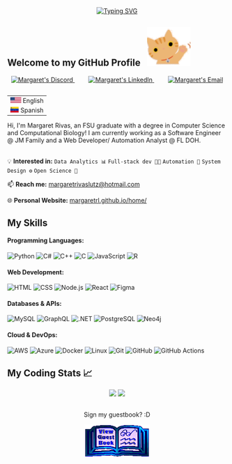 <div align="center">
<a href="https://git.io/typing-svg"><img src="https://readme-typing-svg.demolab.com?font=Press+Start+2P&size=28&duration=3250&pause=1000&color=3AE4F7&center=true&multiline=true&width=699&height=68&lines=Hey+there%2C+I'm+Margaret!" alt="Typing SVG" /></a>
  <!--https://readme-typing-svg.demolab.com/demo/?font=Press+Start+2P&size=28&duration=3250&color=3AE4F7&center=true&multiline=true&width=699&height=68&lines=Hey+there%2C+I%27m+Margaret!-->
<!--<img src="https://github.com/margaretrl/margaretrl/blob/main/extras/name.gif" alt="MR Typer" />
  -->
</div>

## Welcome to my GitHub Profile &nbsp;&nbsp;<img src="https://github.com/margaretrl/margaretrl/blob/main/extras/wave-hi.gif" alt=" hi" />

<p align="center">
<a href="https://discordapp.com/users/748181405305012265">
  <img alt="Margaret's Discord" width="35px" src="https://cdn.simpleicons.org/discord"/>
</a>&nbsp;&nbsp;&nbsp;&nbsp;&nbsp;&nbsp;&nbsp;
<a href="https://www.linkedin.com/in/margaretrl/">
  <img alt="Margaret's LinkedIn" width="35px" src="https://skillicons.dev/icons?i=linkedin"/>
</a>&nbsp;&nbsp;&nbsp;&nbsp;&nbsp;&nbsp;&nbsp;
<a href="mailto:margaretrivaslutz@hotmail.com">
  <img alt="Margaret's Email" width="35px" src="https://img.icons8.com/color/32/000000/gmail.png"/>
</a>
</p>
  

<table align="right">
 <tr><td><img src="extras/usa.png" height="13"> English</a></td></tr>
 <tr><td><img src="extras/venezuela.png" height="13"> Spanish</a></td></tr>
</table>

<div align="left" width="200">Hi, I'm Margaret Rivas, an FSU graduate with a degree in Computer Science and Computational Biology! I am currently working as a Software 
Engineer @ JM Family and a Web Developer/ Automation Analyst @ FL DOH. </div><br>

💡 **Interested in:**  `Data Analytics 📊` `Full-stack dev 👨‍💻` `Automation 🚀` `System Design ⚙️` `Open Science 🧬` 

📫 **Reach me:** [margaretrivaslutz@hotmail.com](mailto:margaretrivaslutz@hotmail.com)

🌐 **Personal Website:** [margaretrl.github.io/home/](https://margaretrl.github.io/home/)

## My Skills 

####  Programming Languages:
<p>
    <img src="https://skillicons.dev/icons?i=python" title="Python" />
    <img src="https://skillicons.dev/icons?i=cs" title="C#" />
    <img src="https://skillicons.dev/icons?i=cpp" title="C++" />
    <img src="https://skillicons.dev/icons?i=c" title="C" />
    <img src="https://skillicons.dev/icons?i=js" title="JavaScript" />
    <img src="https://skillicons.dev/icons?i=r" title="R" />
</p>

#### Web Development:
<p>
    <img src="https://skillicons.dev/icons?i=html" title="HTML" />
    <img src="https://skillicons.dev/icons?i=css" title="CSS" />
    <img src="https://skillicons.dev/icons?i=nodejs" title="Node.js" />
    <img src="https://skillicons.dev/icons?i=react" title="React" />
    <img src="https://skillicons.dev/icons?i=figma" title="Figma" />
</p>

####  Databases & APIs:
<p>
    <img src="https://skillicons.dev/icons?i=mysql" title="MySQL" />
    <img src="https://skillicons.dev/icons?i=graphql" title="GraphQL" />
    <img src="https://skillicons.dev/icons?i=dotnet" title=".NET" />
    <img src="https://skillicons.dev/icons?i=postgres" title="PostgreSQL" />
    <img src="https://www.pngkey.com/png/full/231-2317101_neo-icon-neo4j-logo.png" height="48" alt="Neo4j" title="Neo4j" />
</p>

####  Cloud & DevOps:
<p>
    <img src="https://skillicons.dev/icons?i=aws" title="AWS" />
    <img src="https://skillicons.dev/icons?i=azure" title="Azure" />
    <img src="https://skillicons.dev/icons?i=docker" title="Docker" />
    <img src="https://skillicons.dev/icons?i=linux" title="Linux" />
    <img src="https://skillicons.dev/icons?i=git" title="Git" />
    <img src="https://skillicons.dev/icons?i=github" title="GitHub" />
    <img src="https://skillicons.dev/icons?i=githubactions" title="GitHub Actions" />
</p>

 <!-- 
<p align="center">
  <a href="https://margaretrl.github.io/home/">
    <img width="1440px" src="https://skillicons.dev/icons?i=python,cs,cpp,js,nodejs,react,html,css,r,mysql,graphql,aws,azure,git,github,githubactions,docker,linux&perline=18" />
  </a>
</p>


<!--
![Python](https://img.shields.io/badge/-Python-3776AB?logo=python&logoColor=white)&nbsp;
![C++](https://img.shields.io/badge/-C++-00599C?logo=c%2B%2B&logoColor=white)&nbsp;
![R](https://img.shields.io/badge/-R%20Language-276DC3?logo=r)&nbsp;
![MySQL](https://img.shields.io/badge/MARIADB-4479A1.svg?&style=flat&logo=mariadb&logoColor=white)&nbsp;
![Neo4J](https://img.shields.io/badge/Neo4J-008CC1?logo=neo4j&logoColor=white)&nbsp;
![JS](https://img.shields.io/badge/JavaScript-blue?logo=javascript)&nbsp;
![LINUX](https://img.shields.io/badge/Linux-yellow?logo=linux&logoColor=black)&nbsp;
![HTML5](https://img.shields.io/badge/HTML5-E34F26.svg?&style=flat&logo=html5&logoColor=white)&nbsp;
![CSS3](https://img.shields.io/badge/CSS3-%231572B6.svg?&style=flat&logo=css3&logoColor=white)&nbsp;
![Git](https://img.shields.io/badge/GIT-%23F05033.svg?&style=flat&logo=git&logoColor=white)&nbsp;
![GitHub](https://img.shields.io/badge/GITHUB-%23121011.svg?&style=flat&logo=github&logoColor=white)&nbsp;
![Docker](https://img.shields.io/badge/DOCKER-2496ED.svg?&style=flat&logo=docker&logoColor=white)&nbsp;
![VSCode](https://img.shields.io/badge/VSCODE-007ACC.svg?&style=flat&logo=visual-studio-code)&nbsp;
![SCRUM](https://img.shields.io/badge/SCRUM-6DB33F.svg?&style=flat&logo=ddd&logoColor=white)&nbsp;
![ITERM](https://img.shields.io/badge/-iTerm2-000000?logo=iTerm2&logoColor=white)&nbsp;

<!-- 
Cool resources:
How to make badges: https://javascript.plainenglish.io/how-to-make-custom-language-badges-for-your-profile-using-shields-io-d2aeaf016b6b
Amazing tool to edit gifs: https://ezgif.com/
-->


## My Coding Stats 📈

<div align="center">   
    <img src="https://github-readme-stats.vercel.app/api?username=margaretrl&show_icons=true&count_private=true&hide_border=true&theme=transparent&hide=contribs" />
  <img src="https://github-readme-stats.vercel.app/api/top-langs/?username=margaretrl&hide_border=true&theme=transparent&langs_count=8" href="https://github.com/anuraghazra/github-readme-stats" height="195">
</div>
<!-- 
<div align="center">
    <imr src="https://github-readme-stats.vercel.app/api/top-langs/?username=margaretrl&size_weight=0.5&count_weight=0.5"
</div>
___
-->

## 
<div align="center">
<p>Sign my guestbook? :D</p>
<a href="https://github.com/margaretrl/margaretrl/issues"><img src="https://github.com/margaretrl/margaretrl/blob/main/extras/guestbook.gif" alt="Guest book" align="center"></a>
</div>
